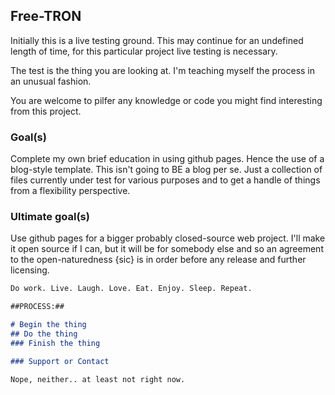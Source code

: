 ## Free-TRON

Initially this is a live testing ground. This may continue for an undefined length of time, for this particular project live testing is necessary.

The test is the thing you are looking at. I'm teaching myself the process in an unusual fashion.

You are welcome to pilfer any knowledge or code you might find interesting from this project.

### Goal(s)

Complete my own brief education in using github pages. Hence the use of a blog-style template. This isn't going to BE a blog per se. Just a collection of files currently under test for various purposes and to get a handle of things from a flexibility perspective.

### Ultimate goal(s)

Use github pages for a bigger probably closed-source web project. I'll make it open source if I can, but it will be for somebody else and so an agreement to the open-naturedness {sic} is in order before any release and further licensing.

```markdown
Do work. Live. Laugh. Love. Eat. Enjoy. Sleep. Repeat.

##PROCESS:##

# Begin the thing
## Do the thing
### Finish the thing

### Support or Contact

Nope, neither.. at least not right now.
